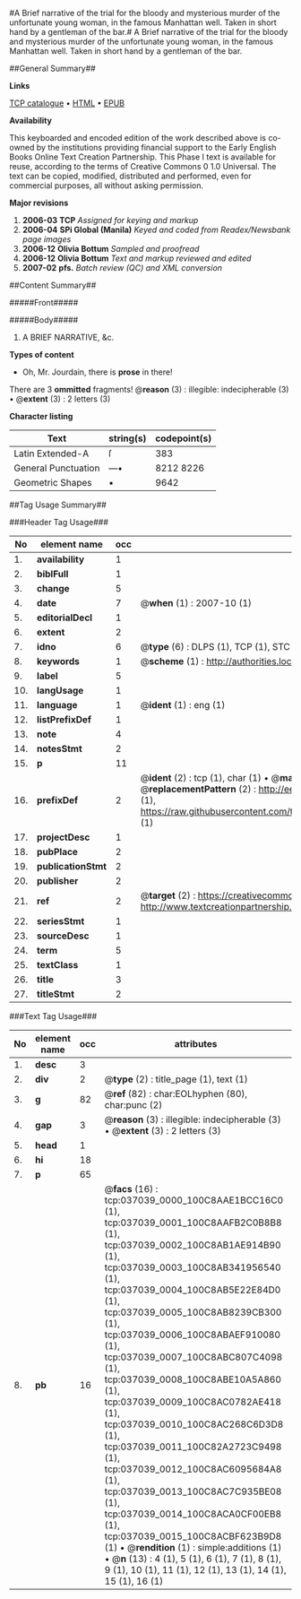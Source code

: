 #A Brief narrative of the trial for the bloody and mysterious murder of the unfortunate young woman, in the famous Manhattan well. Taken in short hand by a gentleman of the bar.#
A Brief narrative of the trial for the bloody and mysterious murder of the unfortunate young woman, in the famous Manhattan well. Taken in short hand by a gentleman of the bar.

##General Summary##

**Links**

[TCP catalogue](http://www.ota.ox.ac.uk/tcp/)  • 
[HTML](http://tei.it.ox.ac.uk/tcp/Texts-HTML/free/N27/N27791.html)  • 
[EPUB](http://tei.it.ox.ac.uk/tcp/Texts-EPUB/free/N27/N27791.epub)

**Availability**

This keyboarded and encoded edition of the
	       work described above is co-owned by the institutions
	       providing financial support to the Early English Books
	       Online Text Creation Partnership. This Phase I text is
	       available for reuse, according to the terms of Creative
	       Commons 0 1.0 Universal. The text can be copied,
	       modified, distributed and performed, even for
	       commercial purposes, all without asking permission.

**Major revisions**

1. __2006-03__ __TCP__ *Assigned for keying and markup*
1. __2006-04__ __SPi Global (Manila)__ *Keyed and coded from Readex/Newsbank page images*
1. __2006-12__ __Olivia Bottum__ *Sampled and proofread*
1. __2006-12__ __Olivia Bottum__ *Text and markup reviewed and edited*
1. __2007-02__ __pfs.__ *Batch review (QC) and XML conversion*

##Content Summary##

#####Front#####

#####Body#####

1. A BRIEF NARRATIVE, &c.

**Types of content**

  * Oh, Mr. Jourdain, there is **prose** in there!

There are 3 **ommitted** fragments! 
 @__reason__ (3) : illegible: indecipherable (3)  •  @__extent__ (3) : 2 letters (3)

**Character listing**


|Text|string(s)|codepoint(s)|
|---|---|---|
|Latin Extended-A|ſ|383|
|General Punctuation|—•|8212 8226|
|Geometric Shapes|▪|9642|

##Tag Usage Summary##

###Header Tag Usage###

|No|element name|occ|attributes|
|---|---|---|---|
|1.|__availability__|1||
|2.|__biblFull__|1||
|3.|__change__|5||
|4.|__date__|7| @__when__ (1) : 2007-10 (1)|
|5.|__editorialDecl__|1||
|6.|__extent__|2||
|7.|__idno__|6| @__type__ (6) : DLPS (1), TCP (1), STC (1), NOTIS (1), IMAGE-SET (1), EVANS-CITATION (1)|
|8.|__keywords__|1| @__scheme__ (1) : http://authorities.loc.gov/ (1)|
|9.|__label__|5||
|10.|__langUsage__|1||
|11.|__language__|1| @__ident__ (1) : eng (1)|
|12.|__listPrefixDef__|1||
|13.|__note__|4||
|14.|__notesStmt__|2||
|15.|__p__|11||
|16.|__prefixDef__|2| @__ident__ (2) : tcp (1), char (1)  •  @__matchPattern__ (2) : ([0-9\-]+):([0-9IVX]+) (1), (.+) (1)  •  @__replacementPattern__ (2) : http://eebo.chadwyck.com/downloadtiff?vid=$1&page=$2 (1), https://raw.githubusercontent.com/textcreationpartnership/Texts/master/tcpchars.xml#$1 (1)|
|17.|__projectDesc__|1||
|18.|__pubPlace__|2||
|19.|__publicationStmt__|2||
|20.|__publisher__|2||
|21.|__ref__|2| @__target__ (2) : https://creativecommons.org/publicdomain/zero/1.0/ (1), http://www.textcreationpartnership.org/docs/. (1)|
|22.|__seriesStmt__|1||
|23.|__sourceDesc__|1||
|24.|__term__|5||
|25.|__textClass__|1||
|26.|__title__|3||
|27.|__titleStmt__|2||


###Text Tag Usage###

|No|element name|occ|attributes|
|---|---|---|---|
|1.|__desc__|3||
|2.|__div__|2| @__type__ (2) : title_page (1), text (1)|
|3.|__g__|82| @__ref__ (82) : char:EOLhyphen (80), char:punc (2)|
|4.|__gap__|3| @__reason__ (3) : illegible: indecipherable (3)  •  @__extent__ (3) : 2 letters (3)|
|5.|__head__|1||
|6.|__hi__|18||
|7.|__p__|65||
|8.|__pb__|16| @__facs__ (16) : tcp:037039_0000_100C8AAE1BCC16C0 (1), tcp:037039_0001_100C8AAFB2C0B8B8 (1), tcp:037039_0002_100C8AB1AE914B90 (1), tcp:037039_0003_100C8AB341956540 (1), tcp:037039_0004_100C8AB5E22E84D0 (1), tcp:037039_0005_100C8AB8239CB300 (1), tcp:037039_0006_100C8ABAEF910080 (1), tcp:037039_0007_100C8ABC807C4098 (1), tcp:037039_0008_100C8ABE10A5A860 (1), tcp:037039_0009_100C8AC0782AE418 (1), tcp:037039_0010_100C8AC268C6D3D8 (1), tcp:037039_0011_100C82A2723C9498 (1), tcp:037039_0012_100C8AC6095684A8 (1), tcp:037039_0013_100C8AC7C935BE08 (1), tcp:037039_0014_100C8ACA0CF00EB8 (1), tcp:037039_0015_100C8ACBF623B9D8 (1)  •  @__rendition__ (1) : simple:additions (1)  •  @__n__ (13) : 4 (1), 5 (1), 6 (1), 7 (1), 8 (1), 9 (1), 10 (1), 11 (1), 12 (1), 13 (1), 14 (1), 15 (1), 16 (1)|
